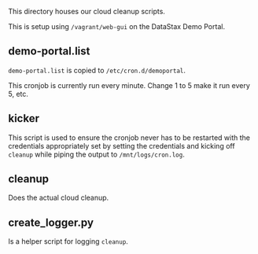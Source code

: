 This directory houses our cloud cleanup scripts.

This is setup using `/vagrant/web-gui` on the
DataStax Demo Portal.

## demo-portal.list

`demo-portal.list` is copied to `/etc/cron.d/demoportal`.

This cronjob is currently run every minute. Change 1
to 5 make it run every 5, etc.

## kicker

This script is used to ensure the cronjob never
has to be restarted with the credentials appropriately set
by setting the credentials and kicking off `cleanup` while
piping the output to `/mnt/logs/cron.log`.

## cleanup

Does the actual cloud cleanup.

## create_logger.py

Is a helper script for logging `cleanup`.

